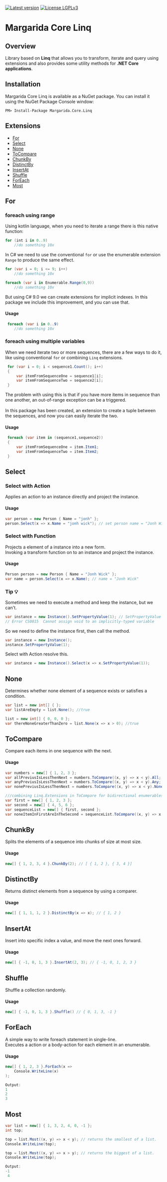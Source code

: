 [![Latest version](https://img.shields.io/nuget/v/Margarida.Core.Linq.svg)](https://www.nuget.org/packages?q=Margarida.Core.Linq) [![License LGPLv3](https://img.shields.io/badge/license-Apache-blue.svg)](https://licenses.nuget.org/Apache-1.1)

# Margarida Core Linq 
## Overview

Library based on **Linq** that allows you to transform, iterate and query using extensions and also provides some utility methods for **.NET Core applications**.

Installation
-------------

Margarida Core Linq is available as a NuGet package. You can install it using the NuGet Package Console window:

```
PM> Install-Package Margarida.Core.Linq
```
## Extensions
 - [For](#for) 
 - [Select](#select) 
 - [None](#none) 
 - [ToCompare](#tocompare) 
 - [ChunkBy](#chunkby) 
 - [DistinctBy](#distinctby) 
 - [InsertAt](#insertat) 
 - [Shuffle](#shuffle) 
 - [ForEach](#foreach) 
 - [Most](#most) 

## For

### foreach using range
Using kotlin language, when you need to iterate a range there is this native function:

```kotlin
for (int i in 0..9)
    //do something 10x
```

In C# we need to use the conventional `for` or use the enumerable extension `Range` to produce the same effect.

```csharp
for (var i = 0; i <= 9; i++)
    //do something 10x
```
```csharp
foreach (var i in Enumerable.Range(0,9))
    //do something 10x
```

But using C# 9.0 we can create extensions for implicit indexes. In this package we include this improvement, and you can use that. 

#### Usage
```csharp
 foreach (var i in 0..9)
    //do something 10x
```
### foreach using multiple variables

When we need iterate two or more sequences, there are a few ways to do it, like using conventional `for` or combining `Linq` extensions.

```csharp
 for (var i = 0; i < sequence1.Count(); i++)
 {
     var itemFromSequenceOne = sequence1[i];
     var itemFromSequenceTwo = sequence2[i];
 }
```
The problem with using this is that if you have more items in sequence than one another, an out-of-range exception can be a triggered.
<br>
<br>
In this package has been created, an extension to create a tuple between the sequences, and now you can easily iterate the two.

#### Usage
```csharp
 foreach (var item in (sequence1,sequence2))
 {
     var itemFromSequenceOne = item.Item1;
     var itemFromSequenceTwo = item.Item2;
 }
```

## Select

### Select with Action
Applies an action to an instance directly and project the instance.

#### Usage
```csharp
var person = new Person { Name = "jonh" };
person.Select(x => x.Name = "jonh wick"); // set person name = "Jonh Wick"
```
### Select with Function
Projects a element of a instance into a new form. </br>
Invoking a transform function on to an instance and project the instance.

#### Usage
```csharp
Person person = new Person { Name = "Jonh Wick" };
var name = person.Select(x => x.Name); // name = "Jonh Wick"
```

### Tip 💡
Sometimes we need to execute a method and keep the instance, but we can't.
```csharp
var instance = new Instance().SetPropertyValue(1); // SetPropertyValue dont have return.
// Error CS0815  Cannot assign void to an implicitly-typed variable
```
So we need to define the instance first, then call the method.
```csharp
var instance = new Instance();
instance.SetPropertyValue(1);
```
Select with Action resolve this.
```csharp
var instance = new Instance().Select(x => x.SetPropertyValue(1));
```

## None
Determines whether none element of a sequence exists or satisfies a condition.

```csharp
var list = new int[] { };
var listAreEmpty = list.None(); //true

list = new int[] { 0, 0, 0 };
var thereNoneGreaterThanZero = list.None(x => x > 0); //true

```

## ToCompare
Compare each items in one sequence with the next.

#### Usage
```csharp
var numbers = new[] { 1, 2, 3 };
var allPreviusIsLessThenNext = numbers.ToCompare((x, y) => x < y).All;  // True
var anyPreviusIsLessThenNext = numbers.ToCompare((x, y) => x < y).Any;  // True
var nonePreviusIsLessThenNext = numbers.ToCompare((x, y) => x < y).None;// False

///combining Linq.Extensions in ToCompare for bidirectional enumerables.
var first = new[] { 1, 2, 3 };
var second = new[] { 4, 5, 6 };
var sequenceList = new[] { first, second };
var noneItemInFirstAreInTheSecond = sequenceList.ToCompare((x, y) => x.Intersect(y).Any()).None;
```

## ChunkBy
Splits the elements of a sequence into chunks of size at most size.

#### Usage
```csharp
new[] { 1, 2, 3, 4 }.ChunkBy(2); // [ { 1, 2 }, { 3, 4 }]
```

## DistinctBy
Returns distinct elements from a sequence by using a comparer.

#### Usage
```csharp
new[] { 1, 1, 1, 2 }.DistinctBy(x => x); // { 1, 2 }
```


## InsertAt
Insert into specific index a value, and move the next ones forward.

#### Usage
```csharp
new[] { -1, 0, 1, 3 }.InsertAt(2, 3); // { -1, 0, 1, 2, 3 }
```

## Shuffle
Shuffle a collection randomly.

#### Usage
```csharp
new[] { -1, 0, 1, 3 }.Shuffle() // { 0, 1, 3, -1 }
```

## ForEach
A simple way to write foreach statement in single-line.<br />
Executes a action or a body-action for each element in an enumerable. 

#### Usage
```csharp
new[] { 1, 2, 3 }.ForEach(x => 
    Console.WriteLine(x)
);

Output:
1
2
3

```

## Most
```csharp
var list = new[] { 1, 3, 2, 4, 0, -1 };
int top;

top = list.Most((x, y) => x < y); // returns the smallest of a list.
Console.WriteLine(top);

top = list.Most((x, y) => x > y); // returns the biggest of a list.
Console.WriteLine(top);

Output:
-1
 4
```
